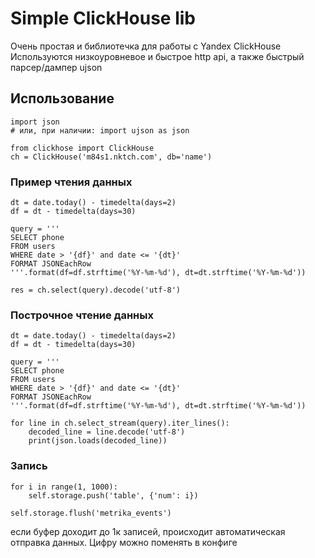 # Simple ClickHouse lib

Очень простая и библиотечка для работы с Yandex ClickHouse
Используются низкоуровневое и быстрое http api, а также быстрый парсер/дампер ujson

## Использование

	import json 
	# или, при наличии: import ujson as json

	from clickhose import ClickHouse
	ch = ClickHouse('m84s1.nktch.com', db='name')


### Пример чтения данных

	dt = date.today() - timedelta(days=2)
	df = dt - timedelta(days=30)

	query = '''
	SELECT phone
	FROM users
	WHERE date > '{df}' and date <= '{dt}'
	FORMAT JSONEachRow
	'''.format(df=df.strftime('%Y-%m-%d'), dt=dt.strftime('%Y-%m-%d'))

	res = ch.select(query).decode('utf-8')

### Построчное чтение данных

	dt = date.today() - timedelta(days=2)
	df = dt - timedelta(days=30)

	query = '''
	SELECT phone
	FROM users
	WHERE date > '{df}' and date <= '{dt}'
	FORMAT JSONEachRow
	'''.format(df=df.strftime('%Y-%m-%d'), dt=dt.strftime('%Y-%m-%d'))

	for line in ch.select_stream(query).iter_lines():
		decoded_line = line.decode('utf-8')
		print(json.loads(decoded_line))

### Запись 

	for i in range(1, 1000):
		self.storage.push('table', {'num': i})

	self.storage.flush('metrika_events')

если буфер доходит до 1к записей, происходит автоматическая отправка данных. Цифру можно поменять в конфиге




